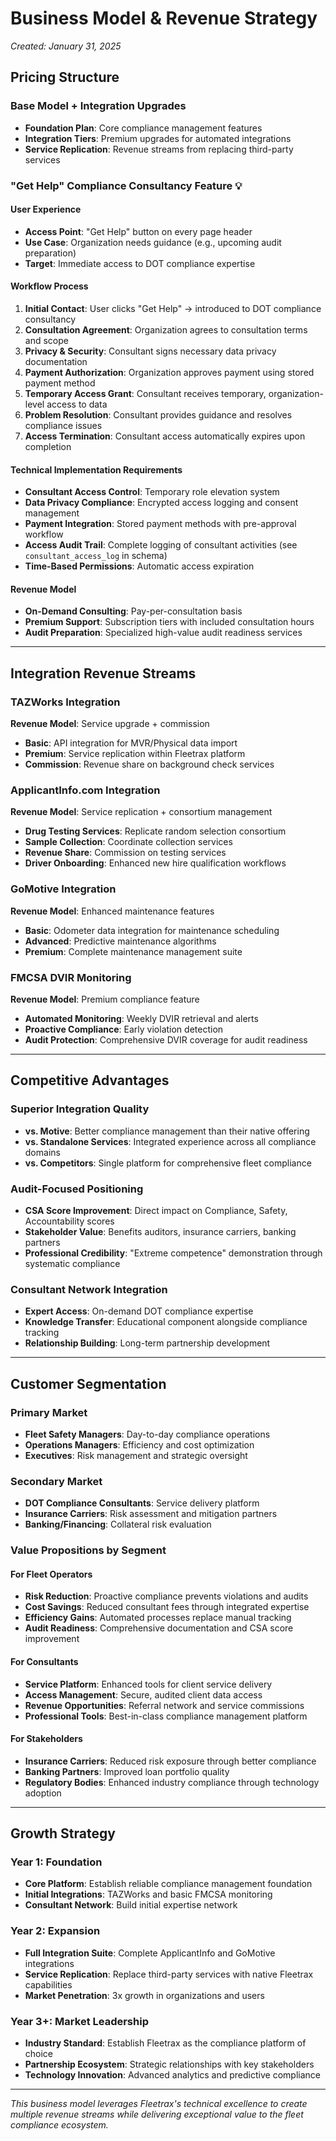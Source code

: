 # Business Model & Revenue Strategy

_Created: January 31, 2025_

## Pricing Structure

### **Base Model + Integration Upgrades**

- **Foundation Plan**: Core compliance management features
- **Integration Tiers**: Premium upgrades for automated integrations
- **Service Replication**: Revenue streams from replacing third-party services

### **"Get Help" Compliance Consultancy Feature** 💡

#### **User Experience**

- **Access Point**: "Get Help" button on every page header
- **Use Case**: Organization needs guidance (e.g., upcoming audit preparation)
- **Target**: Immediate access to DOT compliance expertise

#### **Workflow Process**

1. **Initial Contact**: User clicks "Get Help" → introduced to DOT compliance consultancy
2. **Consultation Agreement**: Organization agrees to consultation terms and scope
3. **Privacy & Security**: Consultant signs necessary data privacy documentation
4. **Payment Authorization**: Organization approves payment using stored payment method
5. **Temporary Access Grant**: Consultant receives temporary, organization-level access to data
6. **Problem Resolution**: Consultant provides guidance and resolves compliance issues
7. **Access Termination**: Consultant access automatically expires upon completion

#### **Technical Implementation Requirements**

- **Consultant Access Control**: Temporary role elevation system
- **Data Privacy Compliance**: Encrypted access logging and consent management
- **Payment Integration**: Stored payment methods with pre-approval workflow
- **Access Audit Trail**: Complete logging of consultant activities (see `consultant_access_log` in schema)
- **Time-Based Permissions**: Automatic access expiration

#### **Revenue Model**

- **On-Demand Consulting**: Pay-per-consultation basis
- **Premium Support**: Subscription tiers with included consultation hours
- **Audit Preparation**: Specialized high-value audit readiness services

---

## Integration Revenue Streams

### **TAZWorks Integration**

**Revenue Model**: Service upgrade + commission

- **Basic**: API integration for MVR/Physical data import
- **Premium**: Service replication within Fleetrax platform
- **Commission**: Revenue share on background check services

### **ApplicantInfo.com Integration**

**Revenue Model**: Service replication + consortium management

- **Drug Testing Services**: Replicate random selection consortium
- **Sample Collection**: Coordinate collection services
- **Revenue Share**: Commission on testing services
- **Driver Onboarding**: Enhanced new hire qualification workflows

### **GoMotive Integration**

**Revenue Model**: Enhanced maintenance features

- **Basic**: Odometer data integration for maintenance scheduling
- **Advanced**: Predictive maintenance algorithms
- **Premium**: Complete maintenance management suite

### **FMCSA DVIR Monitoring**

**Revenue Model**: Premium compliance feature

- **Automated Monitoring**: Weekly DVIR retrieval and alerts
- **Proactive Compliance**: Early violation detection
- **Audit Protection**: Comprehensive DVIR coverage for audit readiness

---

## Competitive Advantages

### **Superior Integration Quality**

- **vs. Motive**: Better compliance management than their native offering
- **vs. Standalone Services**: Integrated experience across all compliance domains
- **vs. Competitors**: Single platform for comprehensive fleet compliance

### **Audit-Focused Positioning**

- **CSA Score Improvement**: Direct impact on Compliance, Safety, Accountability scores
- **Stakeholder Value**: Benefits auditors, insurance carriers, banking partners
- **Professional Credibility**: "Extreme competence" demonstration through systematic compliance

### **Consultant Network Integration**

- **Expert Access**: On-demand DOT compliance expertise
- **Knowledge Transfer**: Educational component alongside compliance tracking
- **Relationship Building**: Long-term partnership development

---

## Customer Segmentation

### **Primary Market**

- **Fleet Safety Managers**: Day-to-day compliance operations
- **Operations Managers**: Efficiency and cost optimization
- **Executives**: Risk management and strategic oversight

### **Secondary Market**

- **DOT Compliance Consultants**: Service delivery platform
- **Insurance Carriers**: Risk assessment and mitigation partners
- **Banking/Financing**: Collateral risk evaluation

### **Value Propositions by Segment**

#### **For Fleet Operators**

- **Risk Reduction**: Proactive compliance prevents violations and audits
- **Cost Savings**: Reduced consultant fees through integrated expertise
- **Efficiency Gains**: Automated processes replace manual tracking
- **Audit Readiness**: Comprehensive documentation and CSA score improvement

#### **For Consultants**

- **Service Platform**: Enhanced tools for client service delivery
- **Access Management**: Secure, audited client data access
- **Revenue Opportunities**: Referral network and service commissions
- **Professional Tools**: Best-in-class compliance management platform

#### **For Stakeholders**

- **Insurance Carriers**: Reduced risk exposure through better compliance
- **Banking Partners**: Improved loan portfolio quality
- **Regulatory Bodies**: Enhanced industry compliance through technology adoption

---

## Growth Strategy

### **Year 1: Foundation**

- **Core Platform**: Establish reliable compliance management foundation
- **Initial Integrations**: TAZWorks and basic FMCSA monitoring
- **Consultant Network**: Build initial expertise network

### **Year 2: Expansion**

- **Full Integration Suite**: Complete ApplicantInfo and GoMotive integrations
- **Service Replication**: Replace third-party services with native Fleetrax capabilities
- **Market Penetration**: 3x growth in organizations and users

### **Year 3+: Market Leadership**

- **Industry Standard**: Establish Fleetrax as the compliance platform of choice
- **Partnership Ecosystem**: Strategic relationships with key stakeholders
- **Technology Innovation**: Advanced analytics and predictive compliance

---

_This business model leverages Fleetrax's technical excellence to create multiple revenue streams while delivering exceptional value to the fleet compliance ecosystem._
